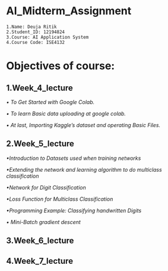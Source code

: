 # AI_Midterm_Assignment
```
1.Name: Deuja Ritik
2.Student_ID: 12194824
3.Course: AI Application System
4.Course Code: ISE4132
```

# Objectives of course:

## 1.Week_4_lecture

*• To Get Started with Google Colab.*

*• To learn Basic data uploading at google colab.*

*• At last, Importing Kaggle’s dataset and operating Basic Files.*

## 2.Week_5_lecture

*•Introduction to Datasets used when training networks*

*•Extending the network and learning algorithm to do multiclass classification*

*•Network for Digit Classification*

*•Loss Function for Multiclass Classification*

*•Programming Example: Classifying handwritten Digits*

*• Mini-Batch gradient descent*
 

## 3.Week_6_lecture


## 4.Week_7_lecture
